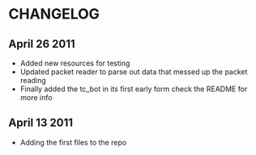 CHANGELOG
=========
April 26 2011
-------------
- Added new resources for testing
- Updated packet reader to parse out data that messed up the packet reading
- Finally added the tc_bot in its first early form check the README for more info

April 13 2011
-------------
- Adding the first files to the repo
